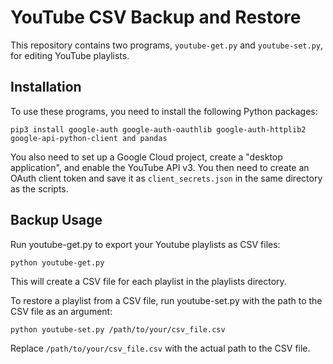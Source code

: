 # YouTube CSV Backup and Restore

This repository contains two programs, `youtube-get.py` and `youtube-set.py`, for editing YouTube playlists.

## Installation

To use these programs, you need to install the following Python packages:

`pip3 install google-auth google-auth-oauthlib google-auth-httplib2 google-api-python-client and pandas`

You also need to set up a Google Cloud project, create a "desktop application", and enable the YouTube API v3. You then need to create an OAuth client token and save it as `client_secrets.json` in the same directory as the scripts.

## Backup Usage

Run youtube-get.py to export your Youtube playlists as CSV files:

`python youtube-get.py`

This will create a CSV file for each playlist in the playlists directory.

To restore a playlist from a CSV file, run youtube-set.py with the path to the CSV file as an argument:

`python youtube-set.py /path/to/your/csv_file.csv`

Replace `/path/to/your/csv_file.csv` with the actual path to the CSV file.
